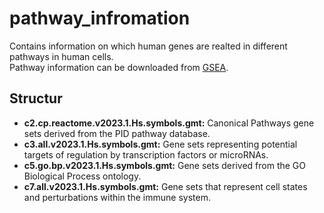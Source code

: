 # pathway_infromation
Contains information on which human genes are realted in different pathways in human cells.
<br>
Pathway information can be downloaded from [GSEA](https://www.gsea-msigdb.org/gsea/msigdb/human/collections.jsp).

## Structur
- **c2.cp.reactome.v2023.1.Hs.symbols.gmt:** Canonical Pathways gene sets derived from the PID pathway database.
- **c3.all.v2023.1.Hs.symbols.gmt:** Gene sets representing potential targets of regulation by transcription factors or microRNAs.
- **c5.go.bp.v2023.1.Hs.symbols.gmt:** Gene sets derived from the GO Biological Process ontology.
- **c7.all.v2023.1.Hs.symbols.gmt:** Gene sets that represent cell states and perturbations within the immune system.